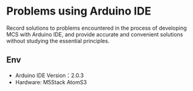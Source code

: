 # Problems using Arduino IDE
Record solutions to problems encountered in the process of developing MCS with Arduino IDE, and provide accurate and convenient solutions without studying the essential principles.

## Env
+ Arduino IDE Version：2.0.3
+ Hardware: M5Stack AtomS3
